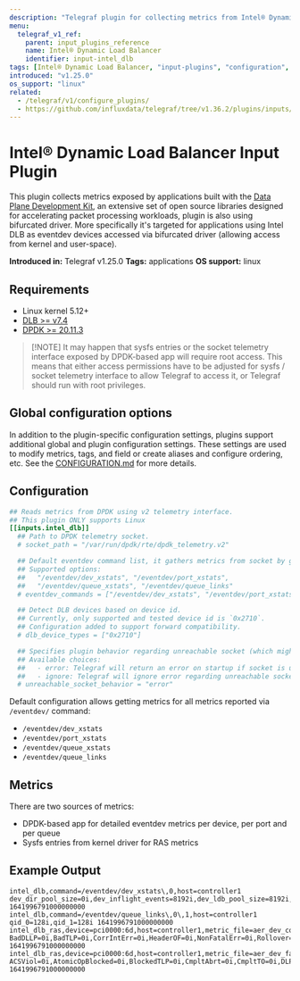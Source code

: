 ```yaml
---
description: "Telegraf plugin for collecting metrics from Intel® Dynamic Load Balancer"
menu:
  telegraf_v1_ref:
    parent: input_plugins_reference
    name: Intel® Dynamic Load Balancer
    identifier: input-intel_dlb
tags: [Intel® Dynamic Load Balancer, "input-plugins", "configuration", "applications"]
introduced: "v1.25.0"
os_support: "linux"
related:
  - /telegraf/v1/configure_plugins/
  - https://github.com/influxdata/telegraf/tree/v1.36.2/plugins/inputs/intel_dlb/README.md, Intel® Dynamic Load Balancer Plugin Source
---
```


# Intel® Dynamic Load Balancer Input Plugin

This plugin collects metrics exposed by applications built with the
[Data Plane Development Kit](https://www.dpdk.org/), an extensive set of open source libraries
designed for accelerating packet processing workloads, plugin is also using
bifurcated driver. More specifically it's targeted for applications using
Intel DLB as eventdev devices accessed via bifurcated driver
(allowing access from kernel and user-space).

**Introduced in:** Telegraf v1.25.0
**Tags:** applications
**OS support:** linux

[dpdk]: https://www.dpdk.org/

## Requirements

- Linux kernel 5.12+
- [DLB >= v7.4](https://www.intel.com/content/www/us/en/download/686372/intel-dynamic-load-balancer.html)
- [DPDK >= 20.11.3](http://core.dpdk.org/download/)

> [!NOTE] It may happen that sysfs entries or the socket telemetry interface
> exposed by DPDK-based app will require root access. This means that either
> access permissions have to be adjusted for sysfs / socket telemetry
> interface to allow Telegraf to access it, or Telegraf should run with root
> privileges.

## Global configuration options <!-- @/docs/includes/plugin_config.md -->

In addition to the plugin-specific configuration settings, plugins support
additional global and plugin configuration settings. These settings are used to
modify metrics, tags, and field or create aliases and configure ordering, etc.
See the [CONFIGURATION.md](/telegraf/v1/configuration/#plugins) for more details.

[CONFIGURATION.md]: ../../../docs/CONFIGURATION.md#plugins

## Configuration

```toml @sample.conf
## Reads metrics from DPDK using v2 telemetry interface.
## This plugin ONLY supports Linux
[[inputs.intel_dlb]]
  ## Path to DPDK telemetry socket.
  # socket_path = "/var/run/dpdk/rte/dpdk_telemetry.v2"

  ## Default eventdev command list, it gathers metrics from socket by given commands.
  ## Supported options:
  ##   "/eventdev/dev_xstats", "/eventdev/port_xstats",
  ##   "/eventdev/queue_xstats", "/eventdev/queue_links"
  # eventdev_commands = ["/eventdev/dev_xstats", "/eventdev/port_xstats", "/eventdev/queue_xstats", "/eventdev/queue_links"]

  ## Detect DLB devices based on device id.
  ## Currently, only supported and tested device id is `0x2710`.
  ## Configuration added to support forward compatibility.
  # dlb_device_types = ["0x2710"]

  ## Specifies plugin behavior regarding unreachable socket (which might not have been initialized yet).
  ## Available choices:
  ##   - error: Telegraf will return an error on startup if socket is unreachable
  ##   - ignore: Telegraf will ignore error regarding unreachable socket on both startup and gather
  # unreachable_socket_behavior = "error"
```

Default configuration allows getting metrics for all metrics
reported via `/eventdev/` command:

- `/eventdev/dev_xstats`
- `/eventdev/port_xstats`
- `/eventdev/queue_xstats`
- `/eventdev/queue_links`

## Metrics

There are two sources of metrics:

- DPDK-based app for detailed eventdev metrics per device, per port and per queue
- Sysfs entries from kernel driver for RAS metrics

## Example Output

```text
intel_dlb,command=/eventdev/dev_xstats\,0,host=controller1 dev_dir_pool_size=0i,dev_inflight_events=8192i,dev_ldb_pool_size=8192i,dev_nb_events_limit=8192i,dev_pool_size=0i,dev_rx_drop=0i,dev_rx_interrupt_wait=0i,dev_rx_ok=463126660i,dev_rx_umonitor_umwait=0i,dev_total_polls=78422946i,dev_tx_nospc_dir_hw_credits=0i,dev_tx_nospc_hw_credits=584614i,dev_tx_nospc_inflight_credits=0i,dev_tx_nospc_inflight_max=0i,dev_tx_nospc_ldb_hw_credits=584614i,dev_tx_nospc_new_event_limit=59331982i,dev_tx_ok=694694059i,dev_zero_polls=29667908i 1641996791000000000
intel_dlb,command=/eventdev/queue_links\,0\,1,host=controller1 qid_0=128i,qid_1=128i 1641996791000000000
intel_dlb_ras,device=pci0000:6d,host=controller1,metric_file=aer_dev_correctable BadDLLP=0i,BadTLP=0i,CorrIntErr=0i,HeaderOF=0i,NonFatalErr=0i,Rollover=0i,RxErr=0i,TOTAL_ERR_COR=0i,Timeout=0i 1641996791000000000
intel_dlb_ras,device=pci0000:6d,host=controller1,metric_file=aer_dev_fatal ACSViol=0i,AtomicOpBlocked=0i,BlockedTLP=0i,CmpltAbrt=0i,CmpltTO=0i,DLP=0i,ECRC=0i,FCP=0i,MalfTLP=0i,PoisonTLPBlocked=0i,RxOF=0i,SDES=0i,TLP=0i,TLPBlockedErr=0i,TOTAL_ERR_FATAL=0i,UncorrIntErr=0i,Undefined=0i,UnsupReq=0i,UnxCmplt=0i 1641996791000000000
```
